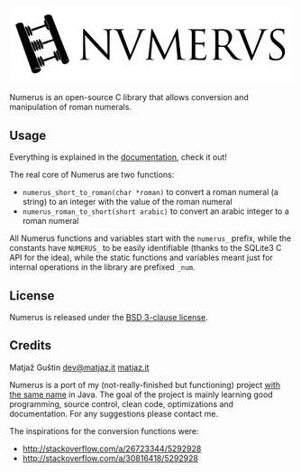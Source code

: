 ![The awesomnest roman numerals library](design/Numerus_Logo_75dpi.png)

Numerus is an open-source C library that allows conversion and manipulation of 
roman numerals.

Usage
-----

Everything is explained in the
[documentation](http://thematjaz.github.io/Numerus/), check it out!

The real core of Numerus are two functions:
 
 - `numerus_short_to_roman(char *roman)` to convert a roman numeral (a string)
   to an integer with the value of the roman numeral
 - `numerus_roman_to_short(short arabic)` to convert an arabic integer to a roman numeral
 
All Numerus functions and variables start with the `numerus_` prefix, while the 
constants have `NUMERUS_` to be easily identifiable (thanks to the SQLite3 C 
API for the idea), while the static functions and variables meant just for 
internal operations in the library are prefixed `_num`.


License
-------

Numerus is released under the [BSD 3-clause license](LICENSE.md).


Credits
-------

Matjaž Guštin <dev@matjaz.it> [matjaz.it](http://matjaz.it)

Numerus is a port of my (not-really-finished but functioning) project
[with the same name](https://github.com/TheMatjaz/jNumerus) in Java. The goal of
the project is mainly learning good programming, source control, clean code,
optimizations and documentation. For any suggestions please contact me.

The inspirations for the conversion functions were:

 - http://stackoverflow.com/a/26723344/5292928
 - http://stackoverflow.com/a/30816418/5292928
 
